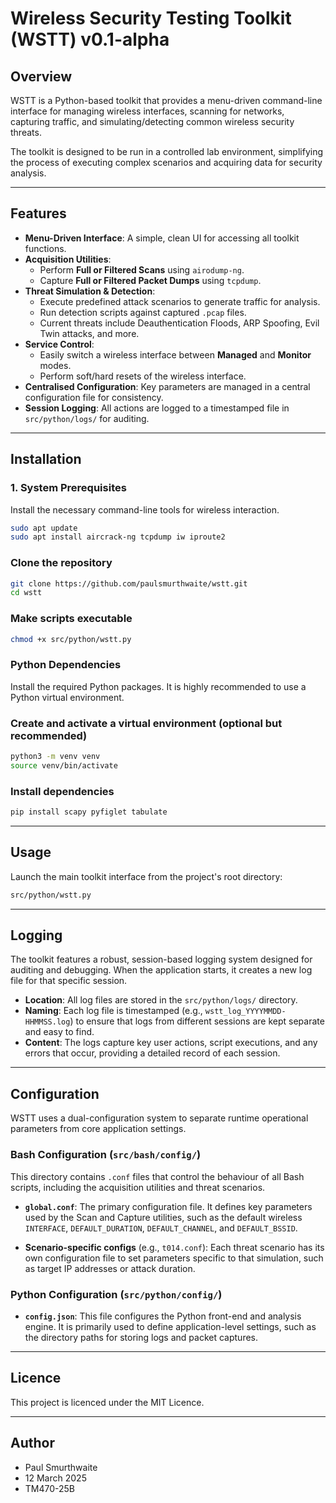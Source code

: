 # Wireless Security Testing Toolkit (WSTT) v0.1-alpha

## Overview
WSTT is a Python-based toolkit that provides a menu-driven command-line interface for managing wireless interfaces, scanning for networks, capturing traffic, and simulating/detecting common wireless security threats.

The toolkit is designed to be run in a controlled lab environment, simplifying the process of executing complex scenarios and acquiring data for security analysis.

---

## Features
- **Menu-Driven Interface**: A simple, clean UI for accessing all toolkit functions.
- **Acquisition Utilities**:
  - Perform **Full or Filtered Scans** using `airodump-ng`.
  - Capture **Full or Filtered Packet Dumps** using `tcpdump`.
- **Threat Simulation & Detection**:
  - Execute predefined attack scenarios to generate traffic for analysis.
  - Run detection scripts against captured `.pcap` files.
  - Current threats include Deauthentication Floods, ARP Spoofing, Evil Twin attacks, and more.
- **Service Control**:
  - Easily switch a wireless interface between **Managed** and **Monitor** modes.
  - Perform soft/hard resets of the wireless interface.
- **Centralised Configuration**: Key parameters are managed in a central configuration file for consistency.
- **Session Logging**: All actions are logged to a timestamped file in `src/python/logs/` for auditing.

---

## Installation

### 1. System Prerequisites
Install the necessary command-line tools for wireless interaction. 

```bash
sudo apt update
sudo apt install aircrack-ng tcpdump iw iproute2
```

### Clone the repository
```bash
git clone https://github.com/paulsmurthwaite/wstt.git
cd wstt
```

### Make scripts executable
```bash
chmod +x src/python/wstt.py
```

### Python Dependencies
Install the required Python packages. It is highly recommended to use a Python virtual environment.

### Create and activate a virtual environment (optional but recommended)
```bash
python3 -m venv venv
source venv/bin/activate
```

### Install dependencies
```bash
pip install scapy pyfiglet tabulate
```

---

## Usage
Launch the main toolkit interface from the project's root directory:

```bash
src/python/wstt.py
```

---

## Logging
The toolkit features a robust, session-based logging system designed for auditing and debugging. When the application starts, it creates a new log file for that specific session.

- **Location**: All log files are stored in the `src/python/logs/` directory.
- **Naming**: Each log file is timestamped (e.g., `wstt_log_YYYYMMDD-HHMMSS.log`) to ensure that logs from different sessions are kept separate and easy to find.
- **Content**: The logs capture key user actions, script executions, and any errors that occur, providing a detailed record of each session.

---

## Configuration

WSTT uses a dual-configuration system to separate runtime operational parameters from core application settings.

### Bash Configuration (`src/bash/config/`)
This directory contains `.conf` files that control the behaviour of all Bash scripts, including the acquisition utilities and threat scenarios.

- **`global.conf`**: The primary configuration file. It defines key parameters used by the Scan and Capture utilities, such as the default wireless `INTERFACE`, `DEFAULT_DURATION`, `DEFAULT_CHANNEL`, and `DEFAULT_BSSID`.

- **Scenario-specific configs** (e.g., `t014.conf`): Each threat scenario has its own configuration file to set parameters specific to that simulation, such as target IP addresses or attack duration.

### Python Configuration (`src/python/config/`)

- **`config.json`**: This file configures the Python front-end and analysis engine. It is primarily used to define application-level settings, such as the directory paths for storing logs and packet captures.

---

## **Licence**
This project is licenced under the MIT Licence.

---

## **Author**
- Paul Smurthwaite  
- 12 March 2025  
- TM470-25B
